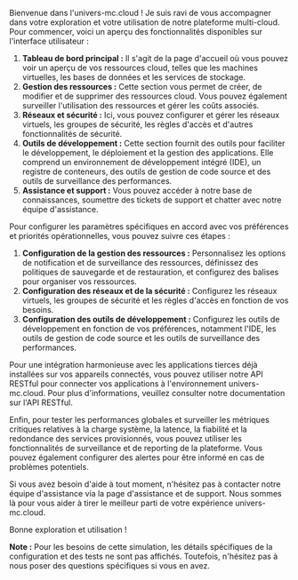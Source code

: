 Bienvenue dans l'univers-mc.cloud ! Je suis ravi de vous accompagner dans votre exploration et votre utilisation de notre plateforme multi-cloud. Pour commencer, voici un aperçu des fonctionnalités disponibles sur l'interface utilisateur :

1. **Tableau de bord principal :** Il s'agit de la page d'accueil où vous pouvez voir un aperçu de vos ressources cloud, telles que les machines virtuelles, les bases de données et les services de stockage.
2. **Gestion des ressources :** Cette section vous permet de créer, de modifier et de supprimer des ressources cloud. Vous pouvez également surveiller l'utilisation des ressources et gérer les coûts associés.
3. **Réseaux et sécurité :** Ici, vous pouvez configurer et gérer les réseaux virtuels, les groupes de sécurité, les règles d'accès et d'autres fonctionnalités de sécurité.
4. **Outils de développement :** Cette section fournit des outils pour faciliter le développement, le déploiement et la gestion des applications. Elle comprend un environnement de développement intégré (IDE), un registre de conteneurs, des outils de gestion de code source et des outils de surveillance des performances.
5. **Assistance et support :** Vous pouvez accéder à notre base de connaissances, soumettre des tickets de support et chatter avec notre équipe d'assistance.

Pour configurer les paramètres spécifiques en accord avec vos préférences et priorités opérationnelles, vous pouvez suivre ces étapes :

1. **Configuration de la gestion des ressources :** Personnalisez les options de notification et de surveillance des ressources, définissez des politiques de sauvegarde et de restauration, et configurez des balises pour organiser vos ressources.
2. **Configuration des réseaux et de la sécurité :** Configurez les réseaux virtuels, les groupes de sécurité et les règles d'accès en fonction de vos besoins.
3. **Configuration des outils de développement :** Configurez les outils de développement en fonction de vos préférences, notamment l'IDE, les outils de gestion de code source et les outils de surveillance des performances.

Pour une intégration harmonieuse avec les applications tierces déjà installées sur vos appareils connectés, vous pouvez utiliser notre API RESTful pour connecter vos applications à l'environnement univers-mc.cloud. Pour plus d'informations, veuillez consulter notre documentation sur l'API RESTful.

Enfin, pour tester les performances globales et surveiller les métriques critiques relatives à la charge système, la latence, la fiabilité et la redondance des services provisionnés, vous pouvez utiliser les fonctionnalités de surveillance et de reporting de la plateforme. Vous pouvez également configurer des alertes pour être informé en cas de problèmes potentiels.

Si vous avez besoin d'aide à tout moment, n'hésitez pas à contacter notre équipe d'assistance via la page d'assistance et de support. Nous sommes là pour vous aider à tirer le meilleur parti de votre expérience univers-mc.cloud.

Bonne exploration et utilisation !

**Note :** Pour les besoins de cette simulation, les détails spécifiques de la configuration et des tests ne sont pas affichés. Toutefois, n'hésitez pas à nous poser des questions spécifiques si vous en avez.